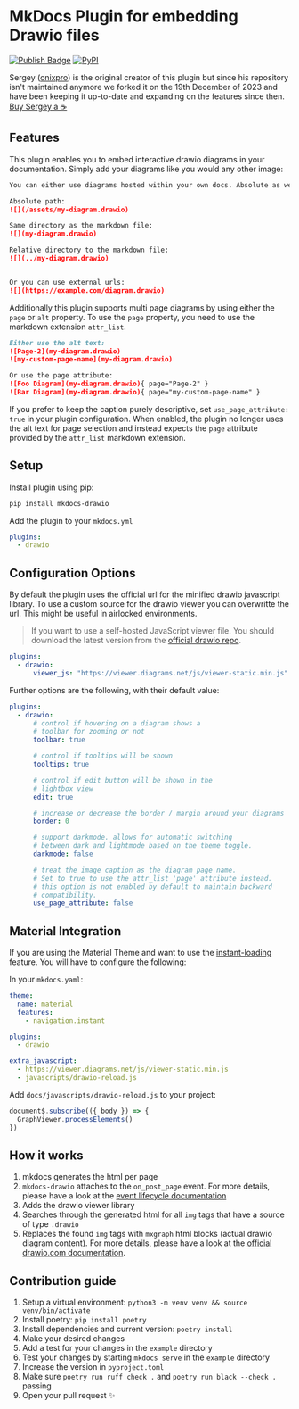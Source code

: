# MkDocs Plugin for embedding Drawio files

[![Publish Badge](https://github.com/tuunit/mkdocs-drawio/workflows/Publish/badge.svg)](https://github.com/tuunit/mkdocs-drawio/actions)
[![PyPI](https://img.shields.io/pypi/v/mkdocs-drawio)](https://pypi.org/project/mkdocs-drawio/)

Sergey ([onixpro](https://github.com/onixpro)) is the original creator of this plugin but since his repository isn't maintained anymore we forked it on the 19th December of 2023 and have been keeping it up-to-date and expanding on the features since then.
[Buy Sergey a ☕](https://www.buymeacoffee.com/SergeyLukin)

## Features

This plugin enables you to embed interactive drawio diagrams in your documentation. Simply add your diagrams like you would any other image:

```markdown
You can either use diagrams hosted within your own docs. Absolute as well as relative paths are allowed:

Absolute path:
![](/assets/my-diagram.drawio)

Same directory as the markdown file:
![](my-diagram.drawio)

Relative directory to the markdown file:
![](../my-diagram.drawio)


Or you can use external urls:
![](https://example.com/diagram.drawio)
```

Additionally this plugin supports multi page diagrams by using either the `page` or `alt` property. To use the `page` property, you need to use the markdown extension `attr_list`.

```markdown
Either use the alt text:
![Page-2](my-diagram.drawio)
![my-custom-page-name](my-diagram.drawio)

Or use the page attribute:
![Foo Diagram](my-diagram.drawio){ page="Page-2" }
![Bar Diagram](my-diagram.drawio){ page="my-custom-page-name" }
```

If you prefer to keep the caption purely descriptive, set `use_page_attribute: true` in your plugin configuration. When enabled, the plugin no longer uses the alt text for page selection and instead expects the `page` attribute provided by the `attr_list` markdown extension.

## Setup

Install plugin using pip:

```bash
pip install mkdocs-drawio
```

Add the plugin to your `mkdocs.yml`

```yaml
plugins:
  - drawio
```

## Configuration Options

By default the plugin uses the official url for the minified drawio javascript library. To use a custom source for the drawio viewer you can overwritte the url. This might be useful in airlocked environments.

> If you want to use a self-hosted JavaScript viewer file. You should download the latest version from the [official drawio repo](https://github.com/jgraph/drawio/blob/dev/src/main/webapp/js/viewer-static.min.js).

```yaml
plugins:
  - drawio:
      viewer_js: "https://viewer.diagrams.net/js/viewer-static.min.js"
```

Further options are the following, with their default value:

```yaml
plugins:
  - drawio:
      # control if hovering on a diagram shows a
      # toolbar for zooming or not
      toolbar: true

      # control if tooltips will be shown
      tooltips: true

      # control if edit button will be shown in the
      # lightbox view
      edit: true

      # increase or decrease the border / margin around your diagrams
      border: 0

      # support darkmode. allows for automatic switching
      # between dark and lightmode based on the theme toggle.
      darkmode: false

      # treat the image caption as the diagram page name.
      # Set to true to use the attr_list 'page' attribute instead.
      # this option is not enabled by default to maintain backward
      # compatibility.
      use_page_attribute: false
```

## Material Integration

If you are using the Material Theme and want to use the [instant-loading](https://squidfunk.github.io/mkdocs-material/setup/setting-up-navigation/?h=instant#instant-loading) feature. You will have to configure the following:

In your `mkdocs.yaml`:

```yaml
theme:
  name: material
  features:
    - navigation.instant

plugins:
  - drawio

extra_javascript:
  - https://viewer.diagrams.net/js/viewer-static.min.js
  - javascripts/drawio-reload.js
```

Add `docs/javascripts/drawio-reload.js` to your project:

```js
document$.subscribe(({ body }) => {
  GraphViewer.processElements()
})
```

## How it works

1. mkdocs generates the html per page
2. `mkdocs-drawio` attaches to the `on_post_page` event. For more details, please have a look at the [event lifecycle documentation](https://www.mkdocs.org/dev-guide/plugins/#events)
3. Adds the drawio viewer library
4. Searches through the generated html for all `img` tags that have a source of type `.drawio`
5. Replaces the found `img` tags with `mxgraph` html blocks (actual drawio diagram content). For more details, please have a look at the [official drawio.com documentation](https://www.drawio.com/doc/faq/embed-html).

## Contribution guide

1. Setup a virtual environment: `python3 -m venv venv && source venv/bin/activate`
2. Install poetry: `pip install poetry`
3. Install dependencies and current version: `poetry install`
4. Make your desired changes
5. Add a test for your changes in the `example` directory
6. Test your changes by starting `mkdocs serve` in the `example` directory
7. Increase the version in `pyproject.toml`
8. Make sure `poetry run ruff check .` and `poetry run black --check .` passing
9. Open your pull request ✨️

